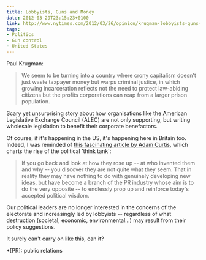 ```yaml
---
title: Lobbyists, Guns and Money
date: 2012-03-29T23:15:23+0100
link: http://www.nytimes.com/2012/03/26/opinion/krugman-lobbyists-guns-and-money.html
tags:
- Politics
- Gun control
- United States
---
```

Paul Krugman:

> We seem to be turning into a country where crony capitalism doesn't just waste taxpayer money but warps criminal justice, in which growing incarceration reflects not the need to protect law-abiding citizens but the profits corporations can reap from a larger prison population.

Scary yet unsurprising story about how organisations like the American Legislative Exchange Council (ALEC) are not only supporting, but writing wholesale legislation to benefit their corporate benefactors.

Of course, if it's happening in the US, it's happening here in Britain too. Indeed, I was reminded of [this fascinating article by Adam Curtis][1], which charts the rise of the political 'think tank':

> If you go back and look at how they rose up -- at who invented them and why -- you discover they are not quite what they seem. That in reality they may have nothing to do with genuinely developing new ideas, but have  become a branch of the PR industry whose aim is to do the very opposite -- to endlessly prop up and reinforce today's accepted political wisdom.

Our political leaders are no longer interested in the concerns of the electorate and increasingly led by lobbyists -- regardless of what destruction (societal, economic, environmental...) may result from their policy suggestions.

It surely can't carry on like this, can it?

[1]: http://www.bbc.co.uk/blogs/adamcurtis/2011/09/the_curse_of_tina.html

*[PR]: public relations
